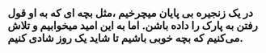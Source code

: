 در یک زنجیره بی پایان میچرخیم ،مثل بچه ای که به او قول رفتن به پارک را داده باشن.
اما به این امید میخوابیم و تلاش می‌کنیم که بچه خوبی باشیم تا شاید یک روز شادی کنیم.
---
